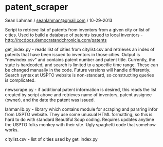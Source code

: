 patent_scraper
==============

Sean Lahman / seanlahman@gmail.com / 10-29-2013

Script to retrieve list of patents from inventors from a given city or list of cities. Used to build a database
of patents issued to local inventors - http://rocdocs.democratandchronicle.com/patents


get_index.py - reads list of cities from citylist.csv and retrieves an index of patents that have been issued
     to inventors in those cities. Output is "newindex.csv" and contains  patent number and patent title. 
     Currently, the state is hardcoded, and search is limited to a specific time range.  These can be changed 
     manually in the code.  Future versions will handle differently. Search syntax at USPTO website is non-standard,
     so constructing queries is complicated.

     
newscrape.py - if additional patent information is desired, this reads the list created by script above and
     retrieves name of inventors, patent assignee (owner), and the date the patent was issued. 
     
     
lahmanlib.py - library which contains module for scraping and parsring infor from USPTO website. They 
     use some unusual HTML formatting, so this is hard to do with standard Beautiful Soup coding. Requires
     updates anytime the USPTO folks monkey with their site.  Ugly spaghetti code that somehow works.
     
     
citylist.csv - list of cities used by get_index.py     


